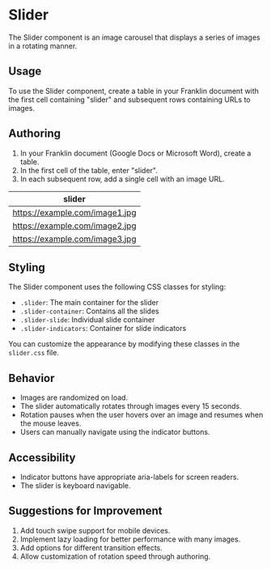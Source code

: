 # Slider

The Slider component is an image carousel that displays a series of images in a rotating manner.

## Usage

To use the Slider component, create a table in your Franklin document with the first cell containing "slider" and subsequent rows containing URLs to images.

## Authoring

1. In your Franklin document (Google Docs or Microsoft Word), create a table.
2. In the first cell of the table, enter "slider".
3. In each subsequent row, add a single cell with an image URL.

| slider |
|--------|
| https://example.com/image1.jpg |
| https://example.com/image2.jpg |
| https://example.com/image3.jpg |

## Styling

The Slider component uses the following CSS classes for styling:

- `.slider`: The main container for the slider
- `.slider-container`: Contains all the slides
- `.slider-slide`: Individual slide container
- `.slider-indicators`: Container for slide indicators

You can customize the appearance by modifying these classes in the `slider.css` file.

## Behavior

- Images are randomized on load.
- The slider automatically rotates through images every 15 seconds.
- Rotation pauses when the user hovers over an image and resumes when the mouse leaves.
- Users can manually navigate using the indicator buttons.

## Accessibility

- Indicator buttons have appropriate aria-labels for screen readers.
- The slider is keyboard navigable.

## Suggestions for Improvement

1. Add touch swipe support for mobile devices.
2. Implement lazy loading for better performance with many images.
3. Add options for different transition effects.
4. Allow customization of rotation speed through authoring.